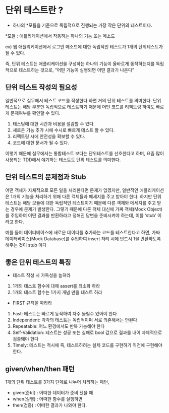 # 단위 테스트란 ?
- 하나의 *모듈을 기준으로 독립적으로 진행되는 가장 작은 단위의 테스트이다.

*모듈 : 애플리케이션에서 작동하는 하나의 기능 또는 메소드

ex) 웹 애플리케이션에서 로그인 메소드에 대한 독립적인 테스트가 1개의 단위테스트가 될 수 있다.

즉, 단위 테스트는 애플리케이션을 구성하는 하나의 기능이 올바르게 동작하는지를 독립적으로 테스트하는 것으로, “어떤 기능이 실행되면 어떤 결과가 나온다” 

## 단위 테스트 작성의 필요성
일반적으로 실무에서 테스트 코드를 작성한다 하면 거의 단위 테스트를 의미한다. 단위 테스트는 해당 부분만 독립적으로 테스트하기 때문에 어떤 코드를 리팩토링 하여도 빠르게 문제여부를 확인할 수 있다.

1. 테스팅에 대한 시간과 비용을 절감할 수 있다.
2. 새로운 기능 추가 시에 수시로 빠르게 테스트 할 수 있다.
3. 리팩토링 시에 안전성을 확보할 수 있다.
4. 코드에 대한 문서가 될 수 있다.

이렇기 때문에 실무에서는 통합테스트 보다는 단위테스트를 선호한다고 하며, 요즘 많이 사용되는 TDD에서 얘기하는 테스트도 단위 테스트를 의미한다.

## 단위 테스트의 문제점과 Stub
어떤 객체가 자체적으로 모든 일을 처리한다면 문제가 없겠지만, 일반적인 애플리케이션은 1개의 기능을 처리하기 위해 다른 객체들과 메세지를 주고 받아야 한다. 하지만 단위 테스트는 해당 모듈에 대한 독립적인 테스트이기 때문에 다른 객체와 메세지를 주고 받는 경우에 문제가 발생한다. 그렇기 때문에 다른 객체 대신에 가짜 객체(Mock Object)를 주입하여 어떤 결과를 반환하라고 정해진 답변을 준비시켜야 하는데, 이를 ‘stub’ 이라고 한다.

예를 들어 데이터베이스에 새로운 데이터를 추가하는 코드를 테스트한다고 하면, 가짜 데이터베이스(Mock Database)를 주입하여 insert 처리 시에 반드시 1을 반환하도록 해주는 것이 stub 이다

## 좋은 단위 테스트의 특징
- 테스트 작성 시 가독성을 높혀라
1. 1개의 테스트 함수에 대해 assert를 최소화 하라
2. 1개의 테스트 함수는 1가지 개념 만을 테스트 하라

- FIRST 규칙을 따라라
1. Fast: 테스트는 빠르게 동작하여 자주 돌릴수 있어야 한다
2. Independent: 각각의 테스트는 독립적이며 서로 의존해서는 안된다
3. Repeatable: 어느 환경에서도 반복 가능해야 한다
4. Self-Validation: 테스트는 성공 또는 실패로 bool 값으로 결과를 내어 자체적으로 검증돼야 한다
5. Timely: 테스트는 적시에 즉, 테스트하려는 실제 코드를 구현하기 직전에 구현해야 한다.

## given/when/then 패턴
1개의 단위 테스트를 3가지 단계로 나누어 처리하는 패턴,

- given(준비) : 어떠한 데이터가 준비 됐을 때
- when(실행) : 어떠한 함수를 실행하면
- then(검증) : 어떠한 결과가 나와야 한다.
